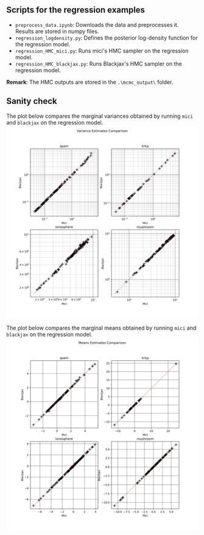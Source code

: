 ## Scripts for the regression examples

* `preprocess_data.ipynb`: Downloads the data and preprocesses it. Results are stored in numpy files.
* `regression_logdensity.py`: Defines the posterior log-density function for the regression model.
* `regression_HMC_mici.py`: Runs mici's HMC sampler on the regression model.
* `regression_HMC_blackjax.py`: Runs Blackjax's HMC sampler on the regression model.

**Remark**: The HMC outputs are stored in the `.\mcmc_output\` folder.


## Sanity check

The plot below compares the marginal variances obtained by running `mici` and `blackjax` on the regression model.
![variance_comparison.png](variance_comparison.png)

The plot below compares the marginal means obtained by running `mici` and `blackjax` on the regression model.
![mean_comparison.png](mean_comparison.png)
